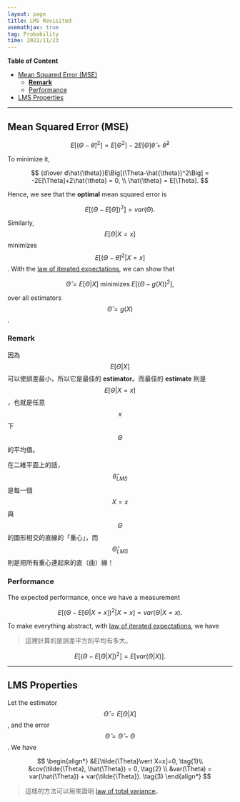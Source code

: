 ```yaml
---
layout: page
title: LMS Revisited
usemathjax: true
tag: Probability
time: 2022/11/23
---
```


**Table of Content**
- [Mean Squared Error (MSE)](#mean-squared-error-mse)
  - [**Remark**](#remark)
  - [Performance](#performance)
- [LMS Properties](#lms-properties)

---

## Mean Squared Error (MSE)

$$
E\Big[(\Theta-\hat{\theta})^2\Big] = E[\Theta^2] - 2E[\Theta]\hat{\theta} + \hat{\theta}^2
$$

To minimize it,

$$
{d\over d\hat{\theta}}E\Big[(\Theta-\hat{\theta})^2\Big] = -2E[\Theta]+2\hat{\theta} = 0, \\
\hat{\theta} = E[\Theta].
$$

Hence, we see that the **optimal** mean squared error is

$$
E\Big[(\Theta-E[\Theta])^2 \Big] = var(\Theta).
$$

Similarly, $$E[\Theta\vert X=x]$$ minimizes $$E\Big[(\Theta-\hat{\theta})^2\vert X=x \Big]$$. With the [law of iterated expectations](5-more-on-conditioning/#law-of-iterated-expectations), we can show that

$$
\hat{\Theta} = E[\Theta\vert X] \text{ minimizes } E\Big[(\Theta-g(X))^2 \Big],
$$

over all estimators $$\hat{\Theta}=g(X)$$.

### **Remark**

因為 $$E[\Theta\vert X]$$ 可以使誤差最小，所以它是最佳的 **estimator**。而最佳的 **estimate** 則是 $$E[\Theta\vert X=x]$$，也就是任意 $$x$$ 下 $$\Theta$$ 的平均值。

在二維平面上的話，$$\hat \theta_{LMS}$$ 是每一個 $$X=x$$ 與 $$\Theta$$ 的圖形相交的直線的「重心」，而 $$\hat \Theta_{LMS}$$ 則是把所有重心連起來的直（曲）線！

### Performance

The expected performance, once we have a measurement

$$
E\Big[(\Theta-E[\Theta\vert X=x])^2\vert X=x \Big] = var(\Theta\vert X=x).
$$

To make everything abstract, with [law of iterated expectations](5-more-on-conditioning/#law-of-iterated-expectations), we have

> 這裡計算的是誤差平方的平均有多大。

$$
E\Big[(\Theta-E[\Theta\vert X])^2 \Big] = E\Big[var(\Theta\vert X)\Big].
$$

---

## LMS Properties

Let the estimator $$\hat{\Theta}=E[\Theta\vert X]$$, and the error $$\tilde \Theta=\hat{\Theta}-\Theta$$. We have 

$$
\begin{align*}
&E[\tilde{\Theta}\vert X=x]=0, \tag{1}\\
&cov(\tilde{\Theta}, \hat{\Theta}) = 0, \tag{2} \\
&var(\Theta) = var(\hat{\Theta}) + var(\tilde{\Theta}). \tag{3}
\end{align*}
$$

> 這樣的方法可以用來證明 [law of total variance](../5-more-on-conditioning/#law-of-total-variance)。
